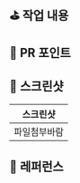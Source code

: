 ## ⛳️ 작업 내용

<!-- 작업한 사항을 간략하게 적어주세요 -->

## 🌱 PR 포인트

<!-- 알아야 하는 중요한 사항이 있다면 여기에 적어 공유해주세요 -->

## 📸 스크린샷
|스크린샷|
|:--:|
|파일첨부바람|

## 📎 레퍼런스

<!-- 참고한 레퍼런스가 있다면 기록해주세요 -->